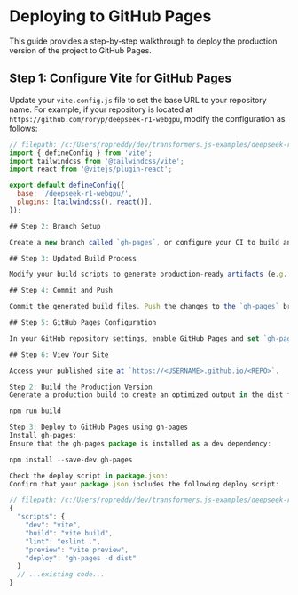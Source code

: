 # Deploying to GitHub Pages

This guide provides a step-by-step walkthrough to deploy the production version of the project to GitHub Pages.

## Step 1: Configure Vite for GitHub Pages

Update your `vite.config.js` file to set the base URL to your repository name. For example, if your repository is located at `https://github.com/roryp/deepseek-r1-webgpu`, modify the configuration as follows:

```js
// filepath: /c:/Users/ropreddy/dev/transformers.js-examples/deepseek-r1-webgpu/vite.config.js
import { defineConfig } from 'vite';
import tailwindcss from '@tailwindcss/vite';
import react from '@vitejs/plugin-react';

export default defineConfig({
  base: '/deepseek-r1-webgpu/',
  plugins: [tailwindcss(), react()],
});

## Step 2: Branch Setup

Create a new branch called `gh-pages`, or configure your CI to build and push to `gh-pages`.

## Step 3: Updated Build Process

Modify your build scripts to generate production-ready artifacts (e.g., minification, bundling). Ensure the output folder (e.g., `dist` or `build`) is correctly placed for deployment.

## Step 4: Commit and Push

Commit the generated build files. Push the changes to the `gh-pages` branch.

## Step 5: GitHub Pages Configuration

In your GitHub repository settings, enable GitHub Pages and set `gh-pages` as the source.

## Step 6: View Your Site

Access your published site at `https://<USERNAME>.github.io/<REPO>`.

Step 2: Build the Production Version
Generate a production build to create an optimized output in the dist folder by running:

npm run build

Step 3: Deploy to GitHub Pages using gh-pages
Install gh-pages:
Ensure that the gh-pages package is installed as a dev dependency:

npm install --save-dev gh-pages

Check the deploy script in package.json:
Confirm that your package.json includes the following deploy script:

// filepath: /c:/Users/ropreddy/dev/transformers.js-examples/deepseek-r1-webgpu/package.json
{
  "scripts": {
    "dev": "vite",
    "build": "vite build",
    "lint": "eslint .",
    "preview": "vite preview",
    "deploy": "gh-pages -d dist"
  }
  // ...existing code...
}


